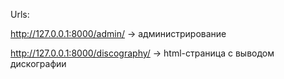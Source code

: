 Urls:


http://127.0.0.1:8000/admin/ -> администрирование

http://127.0.0.1:8000/discography/ -> html-страница с выводом дискографии
